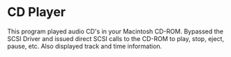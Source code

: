 # CD Player

This program played audio CD's in your Macintosh CD-ROM. Bypassed the SCSI Driver and issued direct SCSI calls to the CD-ROM to play, stop, eject, pause, etc. Also displayed track and time information.
